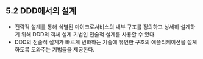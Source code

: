## 5.2 DDD에서의 설계

- 전략적 설계를 통해 식별된 마이크로서비스의 내부 구조를 정의하고 상세히 설계하기 위해 DDD의 객체 설계 기법인 전술적 설계를 사용할 수 있다.
- DDD의 전술적 설계가 빠르게 변화하는 기술에 유연한 구조의 애플리케이션을 설계하도록 도와주는 기법들을 제공한다.